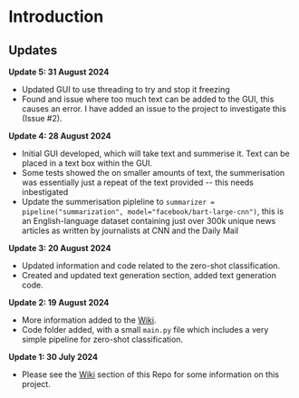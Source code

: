 # Introduction
## Updates

**Update 5: 31 August 2024**
- Updated GUI to use threading to try and stop it freezing
- Found and issue where too much text can be added to the GUI, this causes an error. I have added an issue to the project to investigate this (Issue #2).

**Update 4: 28 August 2024**
- Initial GUI developed, which will take text and summerise it. Text can be placed in a text box within the GUI.
- Some tests showed the on smaller amounts of text, the summerisation was essentially just a repeat of the text provided -- this needs inbestigated
- Update the summerisation pipleline to `summarizer = pipeline("summarization", model="facebook/bart-large-cnn")`, this is an English-language dataset containing just over 300k unique news articles as written by journalists at CNN and the Daily Mail

**Update 3: 20 August 2024**
- Updated information and code related to the zero-shot classification.
- Created and updated text generation section, added text generation code.

**Update 2: 19 August 2024**
- More information added to the [Wiki](https://github.com/ofithcheallaigh/orchid_hammer/wiki).
- Code folder added, with a small `main.py` file which includes a very simple pipeline for zero-shot classification.

**Update 1: 30 July 2024**     
- Please see the [Wiki](https://github.com/ofithcheallaigh/orchid_hammer/wiki) section of this Repo for some information on this project.




